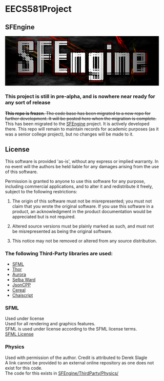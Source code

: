 # EECS581Project

## SFEngine  
![SFEngine](https://github.com/JayhawkZombie/EECS581Project/blob/master/SFEngine/Samples/Logos/SFEngineLogo_Dark_Flame_Analogized.png)  

### This project is still in pre-alpha, and is nowhere near ready for any sort of release  

~~**This repo is frozen**. The code base has been migrated to a new repo for further development.  It will be posted here when the migration is complete.~~
This has been migrated to the [SFEngine](https://github.com/JayhawkZombie/SFEngine) project.  It is actively developed there.  This repo will remain to maintain records for academic purposes (as it was a senior college project), but no changes will be made to it.

## License
This software is provided 'as-is', without any express or
implied warranty. In no event will the authors be held
liable for any damages arising from the use of this software.

Permission is granted to anyone to use this software for any purpose,
including commercial applications, and to alter it and redistribute
it freely, subject to the following restrictions:

1. The origin of this software must not be misrepresented;
   you must not claim that you wrote the original software.
   If you use this software in a product, an acknowledgment
   in the product documentation would be appreciated but
   is not required.

2. Altered source versions must be plainly marked as such,
   and must not be misrepresented as being the original software.

3. This notice may not be removed or altered from any
   source distribution.
   
### The following Third-Party libraries are used:  
*  [SFML](https://www.sfml-dev.org/)  
*  [Thor](http://www.bromeon.ch/libraries/thor/)  
*  [Aurora](http://www.bromeon.ch/libraries/aurora/index.html)  
*  [Selba Ward](https://github.com/Hapaxia/SelbaWard)  
*  [JsonCPP](https://github.com/open-source-parsers/jsoncpp)  
*  [Cereal](http://uscilab.github.io/cereal/)  
*  [Chaiscript](http://chaiscript.com/)  

### SFML
Used under license  
Used for all rendering and graphics features.  
SFML is used under license according to the SFML license terms.  
[SFML License](https://github.com/SFML/SFML/blob/master/license.txt)  

### Physics  
Used with permission of the author.  Credit is attributed to Derek Slagle  
A link cannot be provided to an external online repository as one does not exist for this code.  
The code for this exists in [SFEngine/ThirdParty/Physics/](https://github.com/JayhawkZombie/EECS581Project/tree/master/SFEngine/ThirdParty/Physics)  
